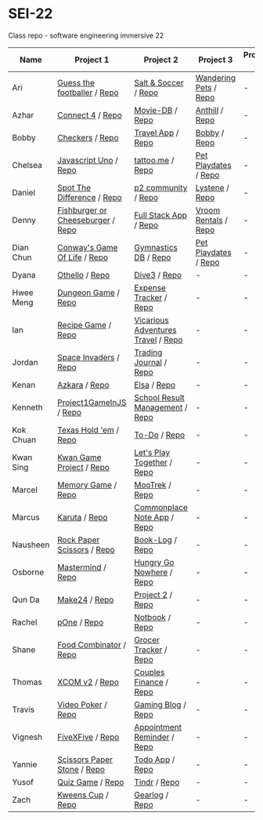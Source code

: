 # SEI-22

Class repo - software engineering immersive 22

| Name | Project 1 | Project 2 | Project 3 | Project 4 |
| ---- | --------- |---------- | --------- | --------- |
|Ari|[Guess the footballer](https://arindamc14.github.io/Project-1-Guess-the-footballer/) / [Repo](https://github.com/arindamc14/Project-1-Guess-the-footballer)|[Salt & Soccer](https://salty-journey-78398.herokuapp.com/) / [Repo](https://github.com/arindamc14/Unit-2-Project)|[Wandering Pets](https://wandering-pets.herokuapp.com/) / [Repo](https://github.com/arindamc14/Unit3-Project)|-|
|Azhar|[Connect 4](https://mdazharaw.github.io/connect-four/) / [Repo](https://github.com/mdazharaw/connect-four)|[Movie-DB](https://watcher-db.herokuapp.com/) / [Repo](https://github.com/mdazharaw/movie-db)|[Anthill](https://anthill-sei22.herokuapp.com/) / [Repo](https://github.com/Rachelik/anthill)|-|
|Bobby|[Checkers](https://bobbykwong.github.io/checkers_game/) / [Repo](https://github.com/bobbykwong/checkers_game)|[Travel App](https://bobbytravel-app.herokuapp.com/) / [Repo](https://github.com/bobbykwong/travel_app)|[Bobby](https://www.bobby-app.ga/) / [Repo](https://github.com/sei22-project/bobby)|-|
|Chelsea|[Javascript Uno](https://chelsejw.github.io/javascript-uno/) / [Repo](https://github.com/chelsejw/javascript-uno)|[tattoo.me](https://stormy-chamber-08015.herokuapp.com/) / [Repo](https://github.com/chelsejw/tattoo-me)|[Pet Playdates](http://pet-playdates.herokuapp.com/) / [Repo](https://github.com/dyanawu/sei-proj-petplaydates/)|-|
|Daniel|[Spot The Difference](https://dannst.github.io/dans-spot-the-difference/) / [Repo](https://github.com/dannst/dans-spot-the-difference)|[p2 community](https://serene-eyrie-72116.herokuapp.com/) / [Repo](https://github.com/dannst/p2)|[Lystene](https://lystene.herokuapp.com/) / [Repo](https://github.com/jordanswp/project_3)|-|
|Denny|[Fishburger or Cheeseburger](https://dennywithane.github.io/SEI-22-Create-Your-Game/) / [Repo](https://github.com/DennyWithAnE/SEI-22-Create-Your-Game)|[Full Stack App](https://mighty-thicket-63785.herokuapp.com/games) / [Repo](https://github.com/DennyWithAnE/Building-Your-First-Full-Stack-Application)|[Vroom Rentals](https://vroomvrentals.herokuapp.com/) / [Repo](https://github.com/Nausheen-S/Vroom-Vrentals)|-|
|Dian Chun|[Conway's Game Of Life](https://wickker.github.io/project1-game/) / [Repo](https://github.com/wickker/project1-game)|[Gymnastics DB](https://gentle-castle-21661.herokuapp.com/) / [Repo](https://github.com/wickker/project2)|[Pet Playdates](http://pet-playdates.herokuapp.com/) / [Repo](https://github.com/dyanawu/sei-proj-petplaydates/)|-|
|Dyana|[Othello](https://dyanawu.github.io/sei-proj-othello/) / [Repo](https://github.com/dyanawu/sei-proj-othello)|[Dive3](https://dive3.herokuapp.com/) / [Repo](https://github.com/dyanawu/sei-proj-dive3)|-|-|
|Hwee Meng|[Dungeon Game](https://hweemeng.github.io/project-1/) / [Repo](https://github.com/HweeMeng/project-1)|[Expense Tracker](https://murmuring-dusk-34398.herokuapp.com/) / [Repo](https://github.com/HweeMeng/project-2)|-|-|
|Ian|[Recipe Game](https://ianshalom.github.io/sei22-Project1/) / [Repo](https://github.com/ianshalom/sei22-Project1)|[Vicarious Adventures Travel](https://frozen-basin-38753.herokuapp.com/) / [Repo](https://github.com/ianshalom/sei-project-2)|-|-|
|Jordan|[Space Invaders](https://jordanswp.github.io/SEI-22-Project-1-Space-Invaders/) / [Repo](https://github.com/jordanswp/SEI-22-Project-1-Space-Invaders)|[Trading Journal](https://fathomless-gorge-64839.herokuapp.com/) / [Repo](https://github.com/jordanswp/SEI-22-Project-2-Trading-Journal)|-|-|
|Kenan|[Azkara](https://dev-seahouse.github.io/akzara_game/) / [Repo](https://github.com/dev-seahouse/akzara_game)|[Elsa](https://elsado.herokuapp.com/) / [Repo](https://github.com/dev-seahouse/elsa)|-|-|
|Kenneth|[Project1GameInJS](https://kenneththesheep.github.io/Project1GameInJS/) / [Repo](https://github.com/kenneththesheep/Project1GameInJS)|[School Result Management](https://arcane-woodland-24410.herokuapp.com/) / [Repo](https://github.com/kenneththesheep/project2_schoolResultManagement)|-|-|
|Kok Chuan|[Texas Hold 'em](https://kokchuantan.github.io/kokchuan-project1/) / [Repo](https://github.com/kokchuantan/kokchuan-project1)|[To-Do](https://dry-sierra-09611.herokuapp.com/) / [Repo](https://github.com/kokchuantan/Project-2)|-|-|
|Kwan Sing|[Kwan Game Project](https://kwansing14.github.io/Kwan-game-project/) / [Repo](https://github.com/kwansing14/Kwan-game-project)|[Let's Play Together](https://pacific-plains-29775.herokuapp.com/) / [Repo](https://github.com/kwansing14/project-2)|-|-|
|Marcel|[Memory Game](https://marcelchia.github.io/MEMORY-GAME/) / [Repo](https://github.com/Marcelchia/MEMORY-GAME)|[MooTrek](https://afternoon-garden-34000.herokuapp.com/) / [Repo](https://github.com/Marcelchia/Project2)|-|-|
|Marcus|[Karuta](https://marctanyh.github.io/Marcus-Project-1-Karuta/) / [Repo](https://github.com/marctanyh/Marcus-Project-1-Karuta)|[Commonplace Note App](https://gentle-lake-76725.herokuapp.com/login) / [Repo](https://github.com/marctanyh/Marcus-Project2)|-|-|
|Nausheen|[Rock Paper Scissors](https://nausheen-s.github.io/ROCK_PAPER_SCISSORS/) / [Repo](https://github.com/Nausheen-S/ROCK_PAPER_SCISSORS/)|[Book-Log](https://immense-ravine-85758.herokuapp.com/) / [Repo](https://github.com/Nausheen-S/BOOK-LOG)|-|-|
|Osborne|[Mastermind](https://osbornechan.github.io/mastermind/) / [Repo](https://github.com/osbornechan/mastermind)|[Hungry Go Nowhere](https://hungry-go-nowhere.herokuapp.com/) / [Repo](https://github.com/osbornechan/hungry-go-nowhere)|-|-|
|Qun Da|[Make24](https://qundax.github.io/sei-22-project1) / [Repo](https://github.com/qundax/sei-22-project1)|[Project 2](https://young-citadel-96621.herokuapp.com/) / [Repo](https://github.com/qundax/sei-22-project2)|-|-|
|Rachel|[pOne](https://rachelik.github.io/pOne/) / [Repo](https://github.com/Rachelik/pOne)|[Notbook](https://notbook.herokuapp.com/category) / [Repo](https://github.com/Rachelik/pTwo)|-|-|
|Shane|[Food Combinator](https://readyhash.github.io/FoodCombinator/) / [Repo](https://github.com/ReadyHash/FoodCombinator)|[Grocer Tracker](https://grocer-tracker.herokuapp.com/home) / [Repo](https://github.com/ReadyHash/GA-project-2)|-|-|
|Thomas|[XCOM v2](https://thomasoh92.github.io/project-1-XCOM-v2/) / [Repo](https://github.com/ThomasOh92/project-1-XCOM-v2)|[Couples Finance](https://boiling-beach-26217.herokuapp.com/) / [Repo](https://github.com/ThomasOh92/couples-finance)|-|-|
|Travis|[Video Poker](https://travisenquiry.github.io/sei22-poker-game/) / [Repo](https://github.com/Travisenquiry/sei22-poker-game)|[Gaming Blog](https://whispering-beyond-66555.herokuapp.com/) / [Repo](https://github.com/Travisenquiry/SEI22-Games-Blog)|-|-|
|Vignesh|[FiveXFive](https://vigbit.github.io/SEI-project-1/) / [Repo](https://github.com/vigbit/SEI-project-1)|[Appointment Reminder](https://quiet-cove-31058.herokuapp.com/profile/home) / [Repo](https://github.com/vigbit/SEI-project-2)|-|-|
|Yannie|[Scissors Paper Stone](https://yannieyeung.github.io/SEI-Project1-ScissorsPaperStone/) / [Repo](https://github.com/yannieyeung/SEI-Project1-ScissorsPaperStone)|[Todo App](https://obscure-bayou-72239.herokuapp.com/login) / [Repo](https://github.com/yannieyeung/SEI-Project2-Todo_App)|-|-|
|Yusof|[Quiz Game](https://yusofgotboudine.github.io/Quiz-Game/) / [Repo](https://github.com/YusofGotboudine/Quiz-Game)|[Tindr](https://fierce-castle-72353.herokuapp.com/index) / [Repo](https://github.com/YusofGotboudine/Tindr)|-|-|
|Zach|[Kweens Cup](https://zachariahchow.github.io/unit-1-project-Kweens-Cup/) / [Repo](https://github.com/zachariahchow/unit-1-project-Kweens-Cup)|[Gearlog](http://www.gearlog.ga/) / [Repo](https://github.com/zachariahchow/unit-2-project)|-|-|

